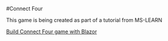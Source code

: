 #Connect Four

This game is being created as part of a tutorial from MS-LEARN

[Build Connect Four game with Blazor](https://learn.microsoft.com/en-us/training/modules/dotnet-connect-four/)

